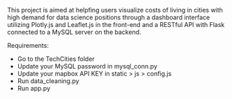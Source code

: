 This project is aimed at helpfing users visualize costs of living in cities with high demand for data science positions through a dashboard interface utilizing Plotly.js and Leaflet.js in the front-end and a RESTful API with Flask connected to a MySQL server on the backend.

Requirements: 
* Go to the TechCities folder
* Update your MySQL password in mysql_conn.py 
* Update your mapbox API KEY in static > js > config.js 
* Run data_cleaning.py
* Run app.py
